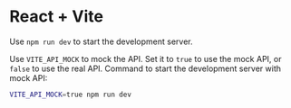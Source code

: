 # React + Vite

Use `npm run dev` to start the development server.

Use `VITE_API_MOCK` to mock the API. Set it to `true` to use the mock API, or `false` to use the real API.
Command to start the development server with mock API:

```bash
VITE_API_MOCK=true npm run dev
```
